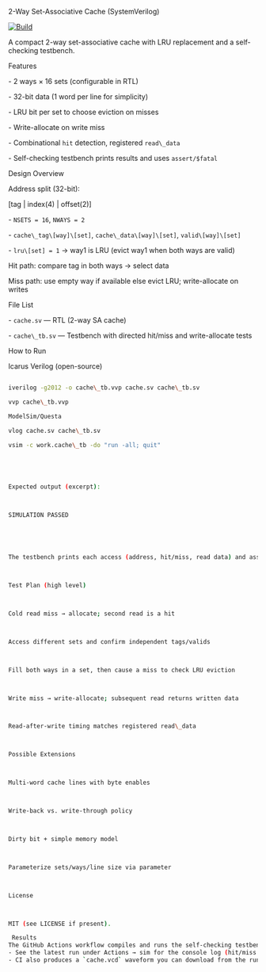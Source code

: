  2-Way Set-Associative Cache (SystemVerilog)


[![Build](https://github.com/AbhinavPabba0502/cache/actions/workflows/sim.yml/badge.svg)](https://github.com/AbhinavPabba0502/cache/actions/workflows/sim.yml)

A compact 2-way set-associative cache with LRU replacement and a self-checking testbench.



Features

\- 2 ways × 16 sets (configurable in RTL)

\- 32-bit data (1 word per line for simplicity)

\- LRU bit per set to choose eviction on misses

\- Write-allocate on write miss

\- Combinational `hit` detection, registered `read\_data`

\- Self-checking testbench prints results and uses `assert/$fatal`



Design Overview

Address split (32-bit):

\[tag | index(4) | offset(2)]



\- `NSETS = 16`, `NWAYS = 2`

\- `cache\_tag\[way]\[set]`, `cache\_data\[way]\[set]`, `valid\[way]\[set]`

\- `lru\[set] = 1` → way1 is LRU (evict way1 when both ways are valid)



Hit path: compare tag in both ways → select data  

Miss path: use empty way if available else evict LRU; write-allocate on writes



File List

\- `cache.sv` — RTL (2-way SA cache)

\- `cache\_tb.sv` — Testbench with directed hit/miss and write-allocate tests



How to Run



Icarus Verilog (open-source)

```bash

iverilog -g2012 -o cache\_tb.vvp cache.sv cache\_tb.sv

vvp cache\_tb.vvp

ModelSim/Questa

vlog cache.sv cache\_tb.sv

vsim -c work.cache\_tb -do "run -all; quit"





Expected output (excerpt):



SIMULATION PASSED





The testbench prints each access (address, hit/miss, read data) and asserts on mismatches.



Test Plan (high level)



Cold read miss → allocate; second read is a hit



Access different sets and confirm independent tags/valids



Fill both ways in a set, then cause a miss to check LRU eviction



Write miss → write-allocate; subsequent read returns written data



Read-after-write timing matches registered read\_data



Possible Extensions



Multi-word cache lines with byte enables



Write-back vs. write-through policy



Dirty bit + simple memory model



Parameterize sets/ways/line size via parameter



License



MIT (see LICENSE if present).

 Results
The GitHub Actions workflow compiles and runs the self-checking testbench on every push.
- See the latest run under Actions → sim for the console log (hit/miss prints and final STATS line).
- CI also produces a `cache.vcd` waveform you can download from the run’s Artifacts.




